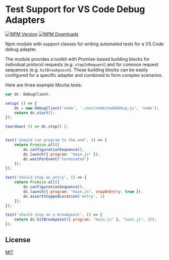 # Test Support for VS Code Debug Adapters

[![NPM Version](https://img.shields.io/npm/v/vscode-debugadapter-testsupport.svg)](https://npmjs.org/package/vscode-debugadapter-testsupport)
[![NPM Downloads](https://img.shields.io/npm/dm/vscode-debugadapter-testsupport.svg)](https://npmjs.org/package/vscode-debugadapter-testsupport)

Npm module with support classes for writing automated tests for a VS Code debug
adapter.

The module provides a toolkit with Promise-based building blocks for individual
protocol requests (e.g. `stepInRequest`) and for common request sequences (e.g.
`hitBreakpoint`). These building blocks can be easily configured for a specific
adapter and combined to form complex scenarios.

Here are three example Mocha tests:

```js
var dc: DebugClient;

setup( () => {
    dc = new DebugClient('node', './out/node/nodeDebug.js', 'node');
    return dc.start();
});

teardown( () => dc.stop() );


test('should run program to the end', () => {
    return Promise.all([
        dc.configurationSequence(),
        dc.launch({ program: "main.js" }),
        dc.waitForEvent('terminated')
    ]);
});

test('should stop on entry', () => {
    return Promise.all([
        dc.configurationSequence(),
        dc.launch({ program: "main.js", stopOnEntry: true }),
        dc.assertStoppedLocation('entry', 1)
    ]);
});

test('should stop on a breakpoint', () => {
    return dc.hitBreakpoint({ program: "main.js" }, "test.js", 15);
});
```

## License

[MIT](https://github.com/microsoft/vscode-debugadapter-node/blob/main/License.txt)
